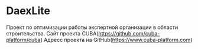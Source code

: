 # DaexLite
Проект по оптимизации работы экспертной организации в области строительства.
Сайт проекта CUBA(https://github.com/cuba-platform/cuba)
Адресс проекта на GitHub(https://www.cuba-platform.com)
